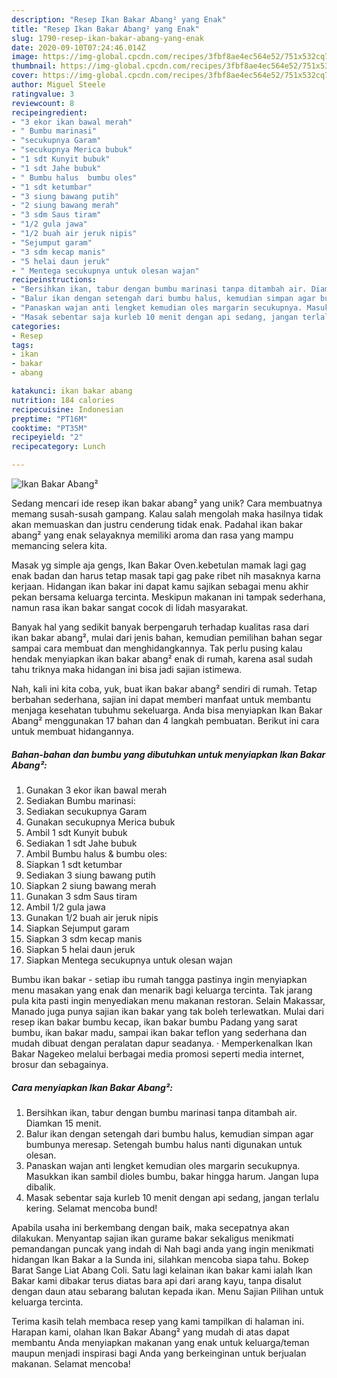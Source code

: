 ```yaml
---
description: "Resep Ikan Bakar Abang² yang Enak"
title: "Resep Ikan Bakar Abang² yang Enak"
slug: 1790-resep-ikan-bakar-abang-yang-enak
date: 2020-09-10T07:24:46.014Z
image: https://img-global.cpcdn.com/recipes/3fbf8ae4ec564e52/751x532cq70/ikan-bakar-abang-foto-resep-utama.jpg
thumbnail: https://img-global.cpcdn.com/recipes/3fbf8ae4ec564e52/751x532cq70/ikan-bakar-abang-foto-resep-utama.jpg
cover: https://img-global.cpcdn.com/recipes/3fbf8ae4ec564e52/751x532cq70/ikan-bakar-abang-foto-resep-utama.jpg
author: Miguel Steele
ratingvalue: 3
reviewcount: 8
recipeingredient:
- "3 ekor ikan bawal merah"
- " Bumbu marinasi"
- "secukupnya Garam"
- "secukupnya Merica bubuk"
- "1 sdt Kunyit bubuk"
- "1 sdt Jahe bubuk"
- " Bumbu halus  bumbu oles"
- "1 sdt ketumbar"
- "3 siung bawang putih"
- "2 siung bawang merah"
- "3 sdm Saus tiram"
- "1/2 gula jawa"
- "1/2 buah air jeruk nipis"
- "Sejumput garam"
- "3 sdm kecap manis"
- "5 helai daun jeruk"
- " Mentega secukupnya untuk olesan wajan"
recipeinstructions:
- "Bersihkan ikan, tabur dengan bumbu marinasi tanpa ditambah air. Diamkan 15 menit."
- "Balur ikan dengan setengah dari bumbu halus, kemudian simpan agar bumbunya meresap. Setengah bumbu halus nanti digunakan untuk olesan."
- "Panaskan wajan anti lengket kemudian oles margarin secukupnya. Masukkan ikan sambil dioles bumbu, bakar hingga harum. Jangan lupa dibalik."
- "Masak sebentar saja kurleb 10 menit dengan api sedang, jangan terlalu kering. Selamat mencoba bund!"
categories:
- Resep
tags:
- ikan
- bakar
- abang

katakunci: ikan bakar abang 
nutrition: 184 calories
recipecuisine: Indonesian
preptime: "PT16M"
cooktime: "PT35M"
recipeyield: "2"
recipecategory: Lunch

---
```



![Ikan Bakar Abang²](https://img-global.cpcdn.com/recipes/3fbf8ae4ec564e52/751x532cq70/ikan-bakar-abang-foto-resep-utama.jpg)

Sedang mencari ide resep ikan bakar abang² yang unik? Cara membuatnya memang susah-susah gampang. Kalau salah mengolah maka hasilnya tidak akan memuaskan dan justru cenderung tidak enak. Padahal ikan bakar abang² yang enak selayaknya memiliki aroma dan rasa yang mampu memancing selera kita.

Masak yg simple aja gengs, Ikan Bakar Oven.kebetulan mamak lagi gag enak badan dan harus tetap masak tapi gag pake ribet nih masaknya karna kerjaan. Hidangan ikan bakar ini dapat kamu sajikan sebagai menu akhir pekan bersama keluarga tercinta. Meskipun makanan ini tampak sederhana, namun rasa ikan bakar sangat cocok di lidah masyarakat.

Banyak hal yang sedikit banyak berpengaruh terhadap kualitas rasa dari ikan bakar abang², mulai dari jenis bahan, kemudian pemilihan bahan segar sampai cara membuat dan menghidangkannya. Tak perlu pusing kalau hendak menyiapkan ikan bakar abang² enak di rumah, karena asal sudah tahu triknya maka hidangan ini bisa jadi sajian istimewa.


Nah, kali ini kita coba, yuk, buat ikan bakar abang² sendiri di rumah. Tetap berbahan sederhana, sajian ini dapat memberi manfaat untuk membantu menjaga kesehatan tubuhmu sekeluarga. Anda bisa menyiapkan Ikan Bakar Abang² menggunakan 17 bahan dan 4 langkah pembuatan. Berikut ini cara untuk membuat hidangannya.

<!--inarticleads1-->

##### Bahan-bahan dan bumbu yang dibutuhkan untuk menyiapkan Ikan Bakar Abang²:

1. Gunakan 3 ekor ikan bawal merah
1. Sediakan  Bumbu marinasi:
1. Sediakan secukupnya Garam
1. Gunakan secukupnya Merica bubuk
1. Ambil 1 sdt Kunyit bubuk
1. Sediakan 1 sdt Jahe bubuk
1. Ambil  Bumbu halus &amp; bumbu oles:
1. Siapkan 1 sdt ketumbar
1. Sediakan 3 siung bawang putih
1. Siapkan 2 siung bawang merah
1. Gunakan 3 sdm Saus tiram
1. Ambil 1/2 gula jawa
1. Gunakan 1/2 buah air jeruk nipis
1. Siapkan Sejumput garam
1. Siapkan 3 sdm kecap manis
1. Siapkan 5 helai daun jeruk
1. Siapkan  Mentega secukupnya untuk olesan wajan


Bumbu ikan bakar - setiap ibu rumah tangga pastinya ingin menyiapkan menu masakan yang enak dan menarik bagi keluarga tercinta. Tak jarang pula kita pasti ingin menyediakan menu makanan restoran. Selain Makassar, Manado juga punya sajian ikan bakar yang tak boleh terlewatkan. Mulai dari resep ikan bakar bumbu kecap, ikan bakar bumbu Padang yang sarat bumbu, ikan bakar madu, sampai ikan bakar teflon yang sederhana dan mudah dibuat dengan peralatan dapur seadanya. · Memperkenalkan Ikan Bakar Nagekeo melalui berbagai media promosi seperti media internet, brosur dan sebagainya. 

<!--inarticleads2-->

##### Cara menyiapkan Ikan Bakar Abang²:

1. Bersihkan ikan, tabur dengan bumbu marinasi tanpa ditambah air. Diamkan 15 menit.
1. Balur ikan dengan setengah dari bumbu halus, kemudian simpan agar bumbunya meresap. Setengah bumbu halus nanti digunakan untuk olesan.
1. Panaskan wajan anti lengket kemudian oles margarin secukupnya. Masukkan ikan sambil dioles bumbu, bakar hingga harum. Jangan lupa dibalik.
1. Masak sebentar saja kurleb 10 menit dengan api sedang, jangan terlalu kering. Selamat mencoba bund!


Apabila usaha ini berkembang dengan baik, maka secepatnya akan dilakukan. Menyantap sajian ikan gurame bakar sekaligus menikmati pemandangan puncak yang indah di Nah bagi anda yang ingin menikmati hidangan Ikan Bakar a la Sunda ini, silahkan mencoba siapa tahu. Bokep Barat Sange Liat Abang Coli. Satu lagi kelainan ikan bakar kami ialah Ikan Bakar kami dibakar terus diatas bara api dari arang kayu, tanpa disalut dengan daun atau sebarang balutan kepada ikan. Menu Sajian Pilihan untuk keluarga tercinta. 

Terima kasih telah membaca resep yang kami tampilkan di halaman ini. Harapan kami, olahan Ikan Bakar Abang² yang mudah di atas dapat membantu Anda menyiapkan makanan yang enak untuk keluarga/teman maupun menjadi inspirasi bagi Anda yang berkeinginan untuk berjualan makanan. Selamat mencoba!
